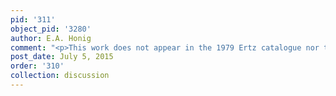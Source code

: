 ```yaml
---
pid: '311'
object_pid: '3280'
author: E.A. Honig
comment: "<p>This work does not appear in the 1979 Ertz catalogue nor the Honig Database.</p>"
post_date: July 5, 2015
order: '310'
collection: discussion
---
```

